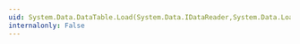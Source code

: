 ```yaml
---
uid: System.Data.DataTable.Load(System.Data.IDataReader,System.Data.LoadOption)
internalonly: False
---
```

